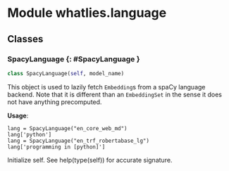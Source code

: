 # Module whatlies.language


## Classes

### SpacyLanguage {: #SpacyLanguage }

```python
class SpacyLanguage(self, model_name)
```

This object is used to lazily fetch `Embedding`s from a spaCy language
backend. Note that it is different than an `EmbeddingSet` in the sense
it does not have anything precomputed.

**Usage**:
```
lang = SpacyLanguage("en_core_web_md")
lang['python']
lang = SpacyLanguage("en_trf_robertabase_lg")
lang['programming in [python]']
```

Initialize self.  See help(type(self)) for accurate signature.
